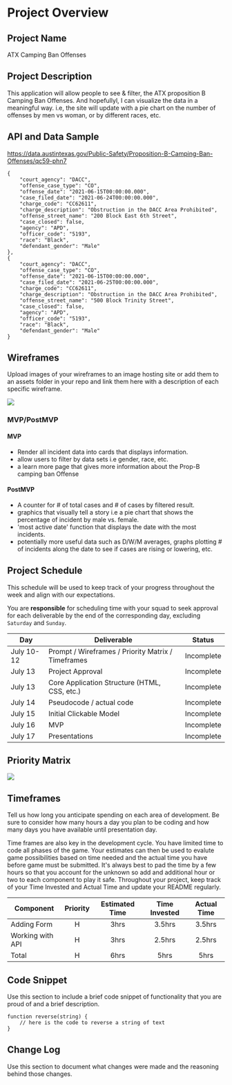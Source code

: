 # Project Overview

## Project Name

ATX Camping Ban Offenses

## Project Description

This application will allow people to see & filter, the ATX proposition B Camping Ban Offenses. And hopefullyl, I can visualize the data in a meaningful way. i.e, the site will update with a pie chart on the number of offenses by men vs woman, or by different races, etc.

## API and Data Sample

https://data.austintexas.gov/Public-Safety/Proposition-B-Camping-Ban-Offenses/qc59-phn7

    {
        "court_agency": "DACC",
        "offense_case_type": "CO",
        "offense_date": "2021-06-15T00:00:00.000",
        "case_filed_date": "2021-06-24T00:00:00.000",
        "charge_code": "CC62611",
        "charge_description": "Obstruction in the DACC Area Prohibited",
        "offense_street_name": "200 Block East 6th Street",
        "case_closed": false,
        "agency": "APD",
        "officer_code": "5193",
        "race": "Black",
        "defendant_gender": "Male"
    },
    {
        "court_agency": "DACC",
        "offense_case_type": "CO",
        "offense_date": "2021-06-15T00:00:00.000",
        "case_filed_date": "2021-06-25T00:00:00.000",
        "charge_code": "CC62611",
        "charge_description": "Obstruction in the DACC Area Prohibited",
        "offense_street_name": "500 Block Trinity Street",
        "case_closed": false,
        "agency": "APD",
        "officer_code": "5193",
        "race": "Black",
        "defendant_gender": "Male"
    }

## Wireframes

Upload images of your wireframes to an image hosting site or add them to an assets folder in your repo and link them here with a description of each specific wireframe.

![](https://res.cloudinary.com/dhmx2wuik/image/upload/v1630329439/PXL_20210830_130345231_2_zb0k1k.jpg)

### MVP/PostMVP

#### MVP
* Render all incident data into cards that displays information.
* allow users to filter by data sets i.e gender, race, etc.
* a learn more page that gives more information about the Prop-B camping ban Offense


#### PostMVP  
* A counter for # of total cases and # of cases by filtered result.
* graphics that visually tell a story i.e a pie chart that shows the percentage of incident by male vs. female.
* 'most active date' function that displays the date with the most incidents.
* potentially more useful data such as D/W/M averages, graphs plotting # of incidents along the date to see if cases are rising or lowering, etc.

## Project Schedule

This schedule will be used to keep track of your progress throughout the week and align with our expectations.  

You are **responsible** for scheduling time with your squad to seek approval for each deliverable by the end of the corresponding day, excluding `Saturday` and `Sunday`.

|  Day | Deliverable | Status
|---|---| ---|
|July 10-12| Prompt / Wireframes / Priority Matrix / Timeframes | Incomplete
|July 13| Project Approval | Incomplete
|July 13| Core Application Structure (HTML, CSS, etc.) | Incomplete
|July 14| Pseudocode / actual code | Incomplete
|July 15| Initial Clickable Model  | Incomplete
|July 16| MVP | Incomplete
|July 17| Presentations | Incomplete

## Priority Matrix

![](https://res.cloudinary.com/dhmx2wuik/image/upload/v1630329443/PXL_20210830_130338656_ztnkbj.jpg)

## Timeframes

Tell us how long you anticipate spending on each area of development. Be sure to consider how many hours a day you plan to be coding and how many days you have available until presentation day.

Time frames are also key in the development cycle.  You have limited time to code all phases of the game.  Your estimates can then be used to evalute game possibilities based on time needed and the actual time you have before game must be submitted. It's always best to pad the time by a few hours so that you account for the unknown so add and additional hour or two to each component to play it safe. Throughout your project, keep track of your Time Invested and Actual Time and update your README regularly.

| Component | Priority | Estimated Time | Time Invested | Actual Time |
| --- | :---: |  :---: | :---: | :---: |
| Adding Form | H | 3hrs| 3.5hrs | 3.5hrs |
| Working with API | H | 3hrs| 2.5hrs | 2.5hrs |
| Total | H | 6hrs| 5hrs | 5hrs |

## Code Snippet

Use this section to include a brief code snippet of functionality that you are proud of and a brief description.  

```
function reverse(string) {
	// here is the code to reverse a string of text
}
```

## Change Log
 Use this section to document what changes were made and the reasoning behind those changes.  
